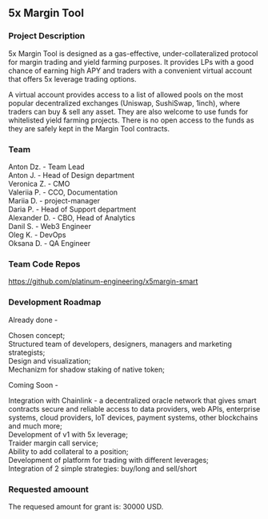 

## 5x Margin Tool

### Project Description

5x Margin Tool is designed as a gas-effective, under-collateralized protocol for margin trading and yield farming purposes. It provides LPs with a good chance of earning high APY and traders with a convenient virtual account that offers 5x leverage trading options.

A virtual account provides access to a list of allowed pools on the most popular decentralized exchanges (Uniswap, SushiSwap, 1inch), where traders can buy & sell any asset. They are also welcome to use funds for whitelisted yield farming projects. There is no open access to the funds as they are safely kept in the Margin Tool contracts.



### Team

Anton Dz. - Team Lead  
Anton J. - Head of Design department  
Veronica Z. - CMO  
Valeriia P. - CCO, Documentation  
Mariia D. - project-manager  
Daria P. - Head of Support department  
Alexander D. - CBO, Head of Analytics  
Danil S. - Web3 Engineer  
Oleg K. - DevOps  
Oksana D. - QA Engineer  




### Team Code Repos

https://github.com/platinum-engineering/x5margin-smart




### Development Roadmap

Already done -   

Chosen concept;  
Structured team of developers, designers, managers and marketing strategists;  
Design and visualization;  
Mechanizm for shadow staking of native token;  

Coming Soon -   

Integration with Chainlink - a decentralized oracle network that gives smart contracts secure and reliable access to data providers, web APIs, enterprise systems, cloud providers, IoT devices, payment systems, other blockchains and much more;  
Development of v1 with 5x leverage;   
Traider margin call service;  
Ability to add collateral to a position;  
Development of platform for trading with different leverages;  
Integration of 2 simple strategies: buy/long and sell/short

### Requested amoount
The requesed amount for grant is: 30000 USD.
